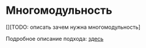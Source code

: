 # Многомодульность

[][TODO: описать зачем нужна многомодульность]

Подробное описание подхода: [здесь](../../template/README.md)